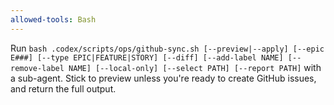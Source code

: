 ```yaml
---
allowed-tools: Bash
---
```


Run `bash .codex/scripts/ops/github-sync.sh [--preview|--apply] [--epic E###] [--type EPIC|FEATURE|STORY] [--diff] [--add-label NAME] [--remove-label NAME] [--local-only] [--select PATH] [--report PATH]` with a sub-agent. Stick to preview unless you're ready to create GitHub issues, and return the full output.
